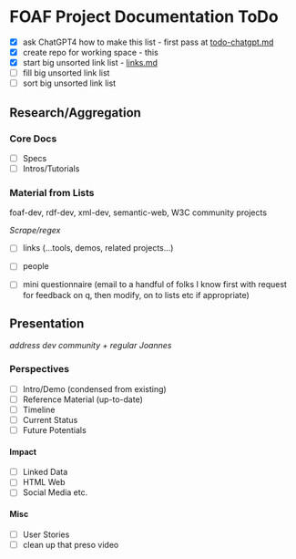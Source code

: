 # FOAF Project Documentation ToDo

- [x] ask ChatGPT4 how to make this list - first pass at [todo-chatgpt.md](todo-chatgpt.md)
- [x] create repo for working space - this
- [x] start big unsorted link list - [links.md](links.md)
- [ ] fill big unsorted link list
- [ ] sort big unsorted link list

## Research/Aggregation

### Core Docs

- [ ] Specs
- [ ] Intros/Tutorials

### Material from Lists

foaf-dev, rdf-dev, xml-dev, semantic-web, W3C community projects

_Scrape/regex_

- [ ] links (...tools, demos, related projects...)
- [ ] people

- [ ] mini questionnaire (email to a handful of folks I know first with request for feedback on q, then modify, on to lists etc if appropriate)

## Presentation

_address dev community + regular Joannes_

### Perspectives

- [ ] Intro/Demo (condensed from existing)
- [ ] Reference Material (up-to-date)
- [ ] Timeline
- [ ] Current Status
- [ ] Future Potentials

#### Impact

- [ ] Linked Data
- [ ] HTML Web
- [ ] Social Media etc.

#### Misc

- [ ] User Stories
- [ ] clean up that preso video
